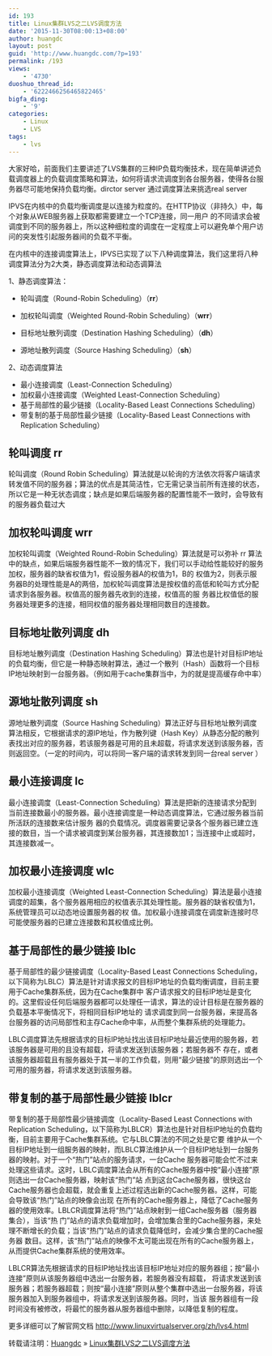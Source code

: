 ```yaml
---
id: 193
title: Linux集群LVS之二LVS调度方法
date: '2015-11-30T08:00:13+08:00'
author: huangdc
layout: post
guid: 'http://www.huangdc.com/?p=193'
permalink: /193
views:
    - '4730'
duoshuo_thread_id:
    - '6222466256465822465'
bigfa_ding:
    - '9'
categories:
    - Linux
    - LVS
tags:
    - lvs
---
```


大家好哈，前面我们主要讲述了LVS集群的三种IP负载均衡技术，现在简单讲述负载调度器上的负载调度策略和算法，如何将请求流调度到各台服务器，使得各台服务器尽可能地保持负载均衡。dirctor server 通过调度算法来挑选real server

IPVS在内核中的负载均衡调度是以连接为粒度的。在HTTP协议（非持久）中，每个对象从WEB服务器上获取都需要建立一个TCP连接，同一用户 的不同请求会被调度到不同的服务器上，所以这种细粒度的调度在一定程度上可以避免单个用户访问的突发性引起服务器间的负载不平衡。

在内核中的连接调度算法上，IPVS已实现了以下八种调度算法，我们这里将八种调度算法分为2大类，静态调度算法和动态调算法

1、静态调度算法：

- 轮叫调度（Round-Robin Scheduling）（**rr**）
- 加权轮叫调度（Weighted Round-Robin Scheduling）（**wrr**）

- 目标地址散列调度（Destination Hashing Scheduling）（**dh**）
- 源地址散列调度（Source Hashing Scheduling）（**sh**）

2、动态调度算法

- 最小连接调度（Least-Connection Scheduling）
- 加权最小连接调度（Weighted Least-Connection Scheduling）
- 基于局部性的最少链接（Locality-Based Least Connections Scheduling）
- 带复制的基于局部性最少链接（Locality-Based Least Connections with Replication Scheduling）

## 轮叫调度 rr

轮叫调度（Round Robin Scheduling）算法就是以轮询的方法依次将客户端请求转发值不同的服务器；算法的优点是其简洁性，它无需记录当前所有连接的状态，所以它是一种无状态调度；缺点是如果后端服务器的配置性能不一致时，会导致有的服务器负载过大

## 加权轮叫调度 wrr

加权轮叫调度（Weighted Round-Robin Scheduling）算法就是可以弥补 rr 算法中的缺点，如果后端服务器性能不一致的情况下，我们可以手动给性能较好的服务加权，服务器的缺省权值为1，假设服务器A的权值为1，B的 权值为2，则表示服务器B的处理性能是A的两倍，加权轮叫调度算法是按权值的高低和轮叫方式分配请求到各服务器。权值高的服务器先收到的连接，权值高的服 务器比权值低的服务器处理更多的连接，相同权值的服务器处理相同数目的连接数。

## 目标地址散列调度 dh

目标地址散列调度（Destination Hashing Scheduling）算法也是针对目标IP地址的负载均衡，但它是一种静态映射算法，通过一个散列（Hash）函数将一个目标IP地址映射到一台服务器。（例如用于cache集群当中，为的就是提高缓存命中率）

## 源地址散列调度 sh

源地址散列调度（Source Hashing Scheduling）算法正好与目标地址散列调度算法相反，它根据请求的源IP地址，作为散列键（Hash Key）从静态分配的散列表找出对应的服务器，若该服务器是可用的且未超载，将请求发送到该服务器，否则返回空。（一定的时间内，可以将同一客户端的请求转发到同一台real server ）

## 最小连接调度 lc

最小连接调度（Least-Connection Scheduling）算法是把新的连接请求分配到当前连接数最小的服务器。最小连接调度是一种动态调度算法，它通过服务器当前所活跃的连接数来估计服务 器的负载情况。调度器需要记录各个服务器已建立连接的数目，当一个请求被调度到某台服务器，其连接数加1；当连接中止或超时，其连接数减一。

## 加权最小连接调度 wlc

加权最小连接调度（Weighted Least-Connection Scheduling）算法是最小连接调度的超集，各个服务器用相应的权值表示其处理性能。服务器的缺省权值为1，系统管理员可以动态地设置服务器的权 值。加权最小连接调度在调度新连接时尽可能使服务器的已建立连接数和其权值成比例。

## 基于局部性的最少链接 lblc

基于局部性的最少链接调度（Locality-Based Least Connections Scheduling，以下简称为LBLC）算法是针对请求报文的目标IP地址的负载均衡调度，目前主要用于Cache集群系统，因为在Cache集群中 客户请求报文的目标IP地址是变化的。这里假设任何后端服务器都可以处理任一请求，算法的设计目标是在服务器的负载基本平衡情况下，将相同目标IP地址的 请求调度到同一台服务器，来提高各台服务器的访问局部性和主存Cache命中率，从而整个集群系统的处理能力。

LBLC调度算法先根据请求的目标IP地址找出该目标IP地址最近使用的服务器，若该服务器是可用的且没有超载，将请求发送到该服务器；若服务器不 存在，或者该服务器超载且有服务器处于其一半的工作负载，则用“最少链接”的原则选出一个可用的服务器，将请求发送到该服务器。

## 带复制的基于局部性最少链接 lblcr

带复制的基于局部性最少链接调度（Locality-Based Least Connections with Replication Scheduling，以下简称为LBLCR）算法也是针对目标IP地址的负载均衡，目前主要用于Cache集群系统。它与LBLC算法的不同之处是它要 维护从一个目标IP地址到一组服务器的映射，而LBLC算法维护从一个目标IP地址到一台服务器的映射。对于一个“热门”站点的服务请求，一台Cache 服务器可能会忙不过来处理这些请求。这时，LBLC调度算法会从所有的Cache服务器中按“最小连接”原则选出一台Cache服务器，映射该“热门”站 点到这台Cache服务器，很快这台Cache服务器也会超载，就会重复上述过程选出新的Cache服务器。这样，可能会导致该“热门”站点的映像会出现 在所有的Cache服务器上，降低了Cache服务器的使用效率。LBLCR调度算法将“热门”站点映射到一组Cache服务器（服务器集合），当该“热 门”站点的请求负载增加时，会增加集合里的Cache服务器，来处理不断增长的负载；当该“热门”站点的请求负载降低时，会减少集合里的Cache服务器 数目。这样，该“热门”站点的映像不太可能出现在所有的Cache服务器上，从而提供Cache集群系统的使用效率。

LBLCR算法先根据请求的目标IP地址找出该目标IP地址对应的服务器组；按“最小连接”原则从该服务器组中选出一台服务器，若服务器没有超载， 将请求发送到该服务器；若服务器超载；则按“最小连接”原则从整个集群中选出一台服务器，将该服务器加入到服务器组中，将请求发送到该服务器。同时，当该 服务器组有一段时间没有被修改，将最忙的服务器从服务器组中删除，以降低复制的程度。

更多详细可以了解官网文档 <http://www.linuxvirtualserver.org/zh/lvs4.html>

转载请注明：[Huangdc](https://www.huangdc.com) » [Linux集群LVS之二LVS调度方法](https://www.huangdc.com/193)